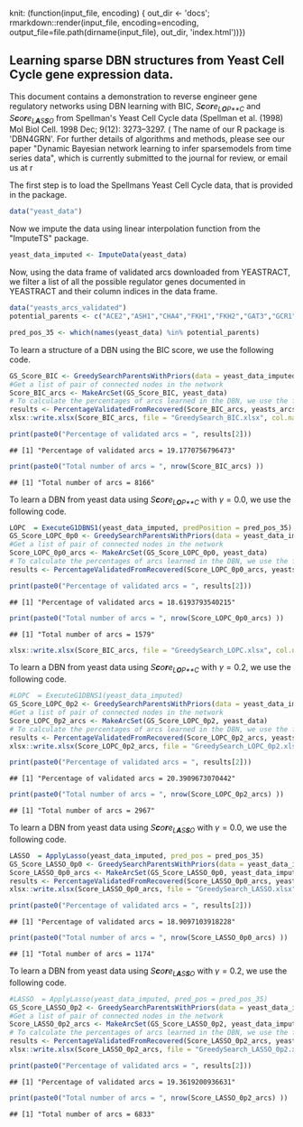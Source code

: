 knit: (function(input\_file, encoding) { out\_dir &lt;- 'docs'; rmarkdown::render(input\_file, encoding=encoding, output\_file=file.path(dirname(input\_file), out\_dir, 'index.html'))})

Learning sparse DBN structures from Yeast Cell Cycle gene expression data.
--------------------------------------------------------------------------

This document contains a demonstration to reverse engineer gene regulatory networks using DBN learning with BIC, *S**c**o**r**e*<sub>*L**O**P**C*</sub> and *S**c**o**r**e*<sub>*L**A**S**S**O*</sub> from Spellman's Yeast Cell Cycle data (Spellman et al. (1998) Mol Biol Cell. 1998 Dec; 9(12): 3273–3297. ( The name of our R package is 'DBN4GRN'. For further details of algorithms and methods, please see our paper "Dynamic Bayesian network learning to infer sparsemodels from time series data", which is currently submitted to the journal for review, or email us at r

The first step is to load the Spellmans Yeast Cell Cycle data, that is provided in the package.

``` r
data("yeast_data")
```

Now we impute the data using linear interpolation function from the "ImputeTS" package.

``` r
yeast_data_imputed <- ImputeData(yeast_data)
```

Now, using the data frame of validated arcs downloaded from YEASTRACT, we filter a list of all the possible regulator genes documented in YEASTRACT and their column indices in the data frame.

``` r
data("yeasts_arcs_validated")
potential_parents <- c("ACE2","ASH1","CHA4","FKH1","FKH2","GAT3","GCR1","HCM1","KAR4","MBP1", "MCM1","MET28","MIG2","NDD1","PHD1","PLM2","RAP1","RDS2","RME1","RPI1","SRD1","STB5","STP2","STP4","SUT1","SWI4","SWI5","SWI6","TBF1","TEC1","TOS4","WTM1","WTM2","YHP1","YOX1")

pred_pos_35 <- which(names(yeast_data) %in% potential_parents)
```

To learn a structure of a DBN using the BIC score, we use the following code.

``` r
GS_Score_BIC <- GreedySearchParentsWithPriors(data = yeast_data_imputed, score_mat = NULL, maxP = Inf, gamma = 0.0,score = "BIC", pred_pos = pred_pos_35)
#Get a list of pair of connected nodes in the network
Score_BIC_arcs <- MakeArcSet(GS_Score_BIC, yeast_data)
# To calculate the percentages of arcs learned in the DBN, we use the following function
results <- PercentageValidatedFromRecovered(Score_BIC_arcs, yeasts_arcs_validated)
xlsx::write.xlsx(Score_BIC_arcs, file = "GreedySearch_BIC.xlsx", col.names = TRUE, row.names = FALSE)
```

``` r
print(paste0("Percentage of validated arcs = ", results[2]))
```

    ## [1] "Percentage of validated arcs = 19.1770756796473"

``` r
print(paste0("Total number of arcs = ", nrow(Score_BIC_arcs) ))
```

    ## [1] "Total number of arcs = 8166"

To learn a DBN from yeast data using *S**c**o**r**e*<sub>*L**O**P**C*</sub> with *γ* = 0.0, we use the following code.

``` r
LOPC  = ExecuteG1DBNS1(yeast_data_imputed, predPosition = pred_pos_35)
GS_Score_LOPC_0p0 <- GreedySearchParentsWithPriors(data = yeast_data_imputed, score_mat = LOPC$S1ls, maxP = Inf, gamma = 0.0,score = "Score_LOPC", pred_pos = pred_pos_35)
#Get a list of pair of connected nodes in the network
Score_LOPC_0p0_arcs <- MakeArcSet(GS_Score_LOPC_0p0, yeast_data)
# To calculate the percentages of arcs learned in the DBN, we use the following function
results <- PercentageValidatedFromRecovered(Score_LOPC_0p0_arcs, yeasts_arcs_validated)
```

``` r
print(paste0("Percentage of validated arcs = ", results[2]))
```

    ## [1] "Percentage of validated arcs = 18.6193793540215"

``` r
print(paste0("Total number of arcs = ", nrow(Score_LOPC_0p0_arcs) ))
```

    ## [1] "Total number of arcs = 1579"

``` r
xlsx::write.xlsx(Score_BIC_arcs, file = "GreedySearch_LOPC.xlsx", col.names = TRUE, row.names = FALSE)
```

To learn a DBN from yeast data using *S**c**o**r**e*<sub>*L**O**P**C*</sub> with *γ* = 0.2, we use the following code.

``` r
#LOPC  = ExecuteG1DBNS1(yeast_data_imputed)
GS_Score_LOPC_0p2 <- GreedySearchParentsWithPriors(data = yeast_data_imputed, score_mat = LOPC$S1ls, maxP = Inf, gamma = 0.2,score = "Score_LOPC", pred_pos = pred_pos_35)
#Get a list of pair of connected nodes in the network
Score_LOPC_0p2_arcs <- MakeArcSet(GS_Score_LOPC_0p2, yeast_data)
# To calculate the percentages of arcs learned in the DBN, we use the following function
results <- PercentageValidatedFromRecovered(Score_LOPC_0p2_arcs, yeasts_arcs_validated)
xlsx::write.xlsx(Score_LOPC_0p2_arcs, file = "GreedySearch_LOPC_0p2.xlsx", col.names = TRUE, row.names = FALSE)
```

``` r
print(paste0("Percentage of validated arcs = ", results[2]))
```

    ## [1] "Percentage of validated arcs = 20.3909673070442"

``` r
print(paste0("Total number of arcs = ", nrow(Score_LOPC_0p2_arcs) ))
```

    ## [1] "Total number of arcs = 2967"

To learn a DBN from yeast data using *S**c**o**r**e*<sub>*L**A**S**S**O*</sub> with *γ* = 0.0, we use the following code.

``` r
LASSO  = ApplyLasso(yeast_data_imputed, pred_pos = pred_pos_35)
GS_Score_LASSO_0p0 <- GreedySearchParentsWithPriors(data = yeast_data_imputed, score_mat = LASSO, maxP = Inf, gamma = 0.0,score = "Score_LASSO", pred_pos = pred_pos_35)
Score_LASSO_0p0_arcs <- MakeArcSet(GS_Score_LASSO_0p0, yeast_data_imputed)
results <- PercentageValidatedFromRecovered(Score_LASSO_0p0_arcs, yeasts_arcs_validated)
xlsx::write.xlsx(Score_LASSO_0p0_arcs, file = "GreedySearch_LASSO.xlsx", col.names = TRUE, row.names = FALSE)
```

``` r
print(paste0("Percentage of validated arcs = ", results[2]))
```

    ## [1] "Percentage of validated arcs = 18.9097103918228"

``` r
print(paste0("Total number of arcs = ", nrow(Score_LASSO_0p0_arcs) ))
```

    ## [1] "Total number of arcs = 1174"

To learn a DBN from yeast data using *S**c**o**r**e*<sub>*L**A**S**S**O*</sub> with *γ* = 0.2, we use the following code.

``` r
#LASSO  = ApplyLasso(yeast_data_imputed, pred_pos = pred_pos_35)
GS_Score_LASSO_0p2 <- GreedySearchParentsWithPriors(data = yeast_data_imputed, score_mat = LASSO, maxP = Inf, gamma = 0.2,score = "Score_LASSO", pred_pos = pred_pos_35)
#Get a list of pair of connected nodes in the network
Score_LASSO_0p2_arcs <- MakeArcSet(GS_Score_LASSO_0p2, yeast_data_imputed)
# To calculate the percentages of arcs learned in the DBN, we use the following function
results <- PercentageValidatedFromRecovered(Score_LASSO_0p2_arcs, yeasts_arcs_validated)
xlsx::write.xlsx(Score_LASSO_0p2_arcs, file = "GreedySearch_LASSO_0p2.xlsx", col.names = TRUE, row.names = FALSE)
```

``` r
print(paste0("Percentage of validated arcs = ", results[2]))
```

    ## [1] "Percentage of validated arcs = 19.3619200936631"

``` r
print(paste0("Total number of arcs = ", nrow(Score_LASSO_0p2_arcs) ))
```

    ## [1] "Total number of arcs = 6833"
